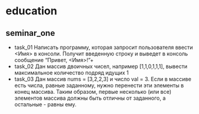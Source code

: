 # education
## seminar_one
* task_01 Написать программу, которая запросит пользователя ввести <Имя> в консоли. Получит введенную строку и выведет в консоль сообщение “Привет, <Имя>!”+
* task_02 Дан массив двоичных чисел, например [1,1,0,1,1,1], вывести максимальное количество подряд идущих 1
* task_03 Дан массив nums = [3,2,2,3] и число val = 3. Если в массиве есть числа, равные заданному, нужно перенести эти элементы в конец массива.
Таким образом, первые несколько (или все) элементов массива должны быть отличны от заданного, а остальные - равны ему.
